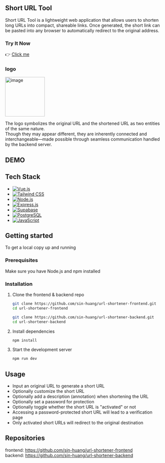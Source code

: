 ## Short URL Tool

Short URL Tool is a lightweight web application that allows users to shorten long URLs into compact, shareable links.
Once generated, the short link can be pasted into any browser to automatically redirect to the original address.

### Try It Now

👉 [Click me](https://reurl.zeabur.app/)

### logo

<img width="128" height="128" alt="image" src="https://github.com/user-attachments/assets/79b50709-951d-4de5-8471-ba7cf361410d" />

The logo symbolizes the original URL and the shortened URL as two entities of the same nature.  
Though they may appear different, they are inherently connected and interchangeable—made possible through seamless communication handled by the backend server.

## DEMO 

## Tech Stack

- [![Vue.js][Vue.js]][Vue-url]
- [![Tailwind CSS][Tailwind.css]][Tailwind-url]
- [![Node.js][Node.js]][Node-url]
- [![Express.js][Express.js]][Express-url]
- [![Supabase][Supabase]][Supabase-url]
- [![PostgreSQL][PostgreSQL]][PostgreSQL-url]
- [![JavaScript][JavaScript]][JavaScript-url]

## Getting started

To get a local copy up and running

### Prerequisites

Make sure you have Node.js and npm installed

### Installation
1. Clone the frontend & backend repo
   
   ```bash
   git clone https://github.com/sin-huang/url-shortener-frontend.git
   cd url-shortener-frontend
   ```
   ```bash
   git clone https://github.com/sin-huang/url-shortener-backend.git
   cd url-shortener-backend
   ```
2. Install dependencies
   
   ```bash
   npm install
   ```
   
3. Start the development server
   ```bash
   npm run dev
   ```

## Usage

- Input an original URL to generate a short URL
- Optionally customize the short URL
- Optionally add a description (annotation) when shortening the URL
- Optionally set a password for protection
- Optionally toggle whether the short URL is "activated" or not
- Accessing a password-protected short URL will lead to a verification page
- Only activated short URLs will redirect to the original destination

## Repositories

frontend: https://github.com/sin-huang/url-shortener-frontend  
backend: https://github.com/sin-huang/url-shortener-backend

[Vue.js]: https://img.shields.io/badge/Vue.js-35495E?style=for-the-badge&logo=vuedotjs&logoColor=4FC08D
[Vue-url]: https://vuejs.org/

[Tailwind.css]: https://img.shields.io/badge/Tailwind_CSS-38B2AC?style=for-the-badge&logo=tailwindcss&logoColor=white
[Tailwind-url]: https://tailwindcss.com/

[Node.js]: https://img.shields.io/badge/Node.js-339933?style=for-the-badge&logo=node.js&logoColor=white
[Node-url]: https://nodejs.org/

[Express.js]: https://img.shields.io/badge/Express.js-000000?style=for-the-badge&logo=express&logoColor=white
[Express-url]: https://expressjs.com/

[Supabase]: https://img.shields.io/badge/Supabase-3ECF8E?style=for-the-badge&logo=supabase&logoColor=white
[Supabase-url]: https://supabase.com/

[PostgreSQL]: https://img.shields.io/badge/PostgreSQL-4169E1?style=for-the-badge&logo=postgresql&logoColor=white
[PostgreSQL-url]: https://www.postgresql.org/

[JavaScript]: https://img.shields.io/badge/JavaScript-F7DF1E?style=for-the-badge&logo=javascript&logoColor=black
[JavaScript-url]: https://developer.mozilla.org/en-US/docs/Web/JavaScript

